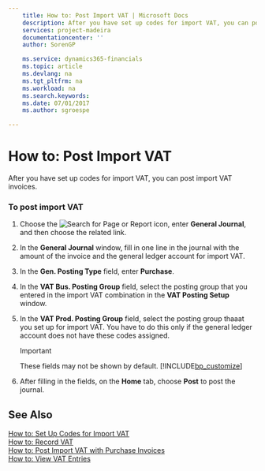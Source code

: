 ```yaml
---
    title: How to: Post Import VAT | Microsoft Docs
    description: After you have set up codes for import VAT, you can post import VAT invoices.
    services: project-madeira
    documentationcenter: ''
    author: SorenGP

    ms.service: dynamics365-financials
    ms.topic: article
    ms.devlang: na
    ms.tgt_pltfrm: na
    ms.workload: na
    ms.search.keywords:
    ms.date: 07/01/2017
    ms.author: sgroespe

---
```

# How to: Post Import VAT
After you have set up codes for import VAT, you can post import VAT invoices.  
  
### To post import VAT  
  
1.  Choose the ![Search for Page or Report](media/ui-search/search_small.png "Search for Page or Report icon") icon, enter **General Journal**, and then choose the related link.  
  
2.  In the **General Journal** window, fill in one line in the journal with the amount of the invoice and the general ledger account for import VAT.  
  
3.  In the **Gen. Posting Type** field, enter **Purchase**.  
  
4.  In the **VAT Bus. Posting Group** field, select the posting group that you entered in the import VAT combination in the **VAT Posting Setup** window.  
  
5.  In the **VAT Prod. Posting Group** field, select the posting group thaaat you set up for import VAT. You have to do this only if the general ledger account does not have these codes assigned.  
  
    > [!IMPORTANT]  
    >  These fields may not be shown by default. [!INCLUDE[bp_customize](../../includes/bp_customize_md.md)]  
  
6.  After filling in the fields, on the **Home** tab, choose **Post** to post the journal.  
  
## See Also  
 [How to: Set Up Codes for Import VAT](../how-to-set-up-codes-for-import-vat.md)   
 [How to: Record VAT](../how-to-record-vat.md)   
 [How to: Post Import VAT with Purchase Invoices](../how-to-post-import-vat-with-purchase-invoices.md)   
 [How to: View VAT Entries](../how-to-view-vat-entries.md)